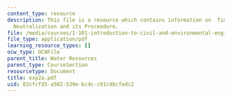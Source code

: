 ```yaml
---
content_type: resource
description: This file is a resource which contains information on  Time-scale for
  Neutralization and its Proceedure.
file: /media/courses/1-101-introduction-to-civil-and-environmental-engineering-design-i-fall-2006/83cfcfd5a502539ebc4cc91cdbcfedc2_exp2a.pdf
file_type: application/pdf
learning_resource_types: []
ocw_type: OCWFile
parent_title: Water Resources
parent_type: CourseSection
resourcetype: Document
title: exp2a.pdf
uid: 83cfcfd5-a502-539e-bc4c-c91cdbcfedc2
---
```

